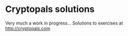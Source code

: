 # Cryptopals solutions

Very much a work in progress...
Solutions to exercises at http://cryptopals.com

